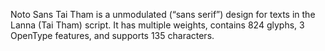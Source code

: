 Noto Sans Tai Tham is a unmodulated (“sans serif”) design for texts in the Lanna (Tai Tham) script. It has multiple weights, contains 824 glyphs, 3 OpenType features, and supports 135 characters.